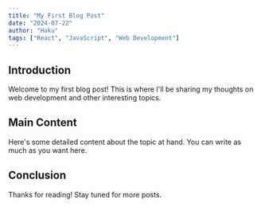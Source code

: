 ```yaml
---
title: "My First Blog Post"
date: "2024-07-22"
author: "Haku"
tags: ["React", "JavaScript", "Web Development"]
---
```


## Introduction

Welcome to my first blog post! This is where I'll be sharing my thoughts on web development and other interesting topics.

## Main Content

Here's some detailed content about the topic at hand. You can write as much as you want here.

## Conclusion

Thanks for reading! Stay tuned for more posts.
